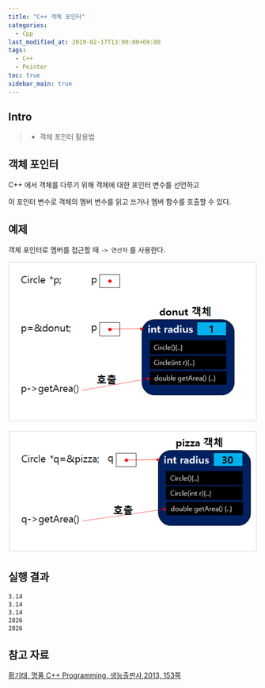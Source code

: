 ```yaml
---
title: "C++ 객체 포인터"
categories: 
  - Cpp
last_modified_at: 2019-02-17T13:00:00+09:00
tags: 
  - C++
  - Pointer
toc: true
sidebar_main: true
---
```


## Intro

> - 객체 포인터 활용법


## 객체 포인터

C++ 에서 객체를 다루기 위해 객체에 대한 포인터 변수를 선언하고

이 포인터 변수로 객체의 멤버 변수를 읽고 쓰거나 멤버 함수를 호출할 수 있다.



## 예제

<script src="https://gist.github.com/lesslate/fd8623c08da981a5fd14231ed8f6e731.js"></script>

객체 포인터로 멤버를 접근할 때 `-> 연산자` 를 사용한다.

![1](https://github.com/lesslate/lesslate.github.io/blob/master/assets/img/cpp/objptr/1.png?raw=true)

![2](https://github.com/lesslate/lesslate.github.io/blob/master/assets/img/cpp/objptr/2.png?raw=true)


## 실행 결과
```
3.14
3.14
3.14
2826
2826
```

## 참고 자료

[황기태, 명품 C++ Programming, 생능출판사,2013, 153쪽](https://book.naver.com/bookdb/book_detail.nhn?bid=7275362)
